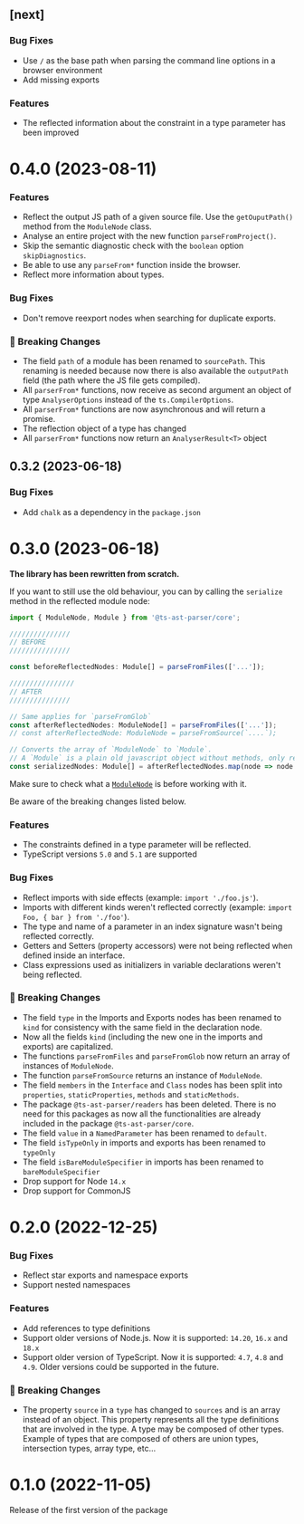 ## [next]

### Bug Fixes

-   Use `/` as the base path when parsing the command line options in a browser environment
-   Add missing exports

### Features

-   The reflected information about the constraint in a type parameter has been improved

# 0.4.0 (2023-08-11)

### Features

-   Reflect the output JS path of a given source file. Use the `getOuputPath()` method from the `ModuleNode` class.
-   Analyse an entire project with the new function `parseFromProject()`.
-   Skip the semantic diagnostic check with the `boolean` option `skipDiagnostics`.
-   Be able to use any `parseFrom*` function inside the browser.
-   Reflect more information about types.

### Bug Fixes

-   Don't remove reexport nodes when searching for duplicate exports.

### 🚨 Breaking Changes

-   The field `path` of a module has been renamed to `sourcePath`. This renaming is needed because now there is also
    available the `outputPath` field (the path where the JS file gets compiled).
-   All `parserFrom*` functions, now receive as second argument an object of type `AnalyserOptions` instead of
    the `ts.CompilerOptions`.
-   All `parserFrom*` functions are now asynchronous and will return a promise.
-   The reflection object of a type has changed
-   All `parserFrom*` functions now return an `AnalyserResult<T>` object

## 0.3.2 (2023-06-18)

### Bug Fixes

-   Add `chalk` as a dependency in the `package.json`

# 0.3.0 (2023-06-18)

**The library has been rewritten from scratch.**

If you want to still use the old behaviour, you can by calling the `serialize` method in the reflected module node:

```typescript
import { ModuleNode, Module } from '@ts-ast-parser/core';

///////////////
// BEFORE
///////////////

const beforeReflectedNodes: Module[] = parseFromFiles(['...']);

////////////////
// AFTER
///////////////

// Same applies for `parseFromGlob`
const afterReflectedNodes: ModuleNode[] = parseFromFiles(['...']);
// const afterReflectedNode: ModuleNode = parseFromSource(`....`);

// Converts the array of `ModuleNode` to `Module`.
// A `Module` is a plain old javascript object without methods, only read-only properties.
const serializedNodes: Module[] = afterReflectedNodes.map(node => node.serialize());
```

Make sure to check what a [`ModuleNode`](./src/nodes/module-node.ts) is before working with it.

Be aware of the breaking changes listed below.

### Features

-   The constraints defined in a type parameter will be reflected.
-   TypeScript versions `5.0` and `5.1` are supported

### Bug Fixes

-   Reflect imports with side effects (example: `import './foo.js'`).
-   Imports with different kinds weren't reflected correctly (example: `import Foo, { bar } from './foo'`).
-   The type and name of a parameter in an index signature wasn't being reflected correctly.
-   Getters and Setters (property accessors) were not being reflected when defined inside an interface.
-   Class expressions used as initializers in variable declarations weren't being reflected.

### 🚨 Breaking Changes

-   The field `type` in the Imports and Exports nodes has been renamed to `kind` for consistency with the same field in
    the declaration node.
-   Now all the fields `kind` (including the new one in the imports and exports) are capitalized.
-   The functions `parseFromFiles` and `parseFromGlob` now return an array of instances of `ModuleNode`.
-   The function `parseFromSource` returns an instance of `ModuleNode`.
-   The field `members` in the `Interface` and `Class` nodes has been split into `properties`, `staticProperties`,
    `methods` and `staticMethods`.
-   The package `@ts-ast-parser/readers` has been deleted. There is no need for this packages as now all the
    functionalities are already included in the package `@ts-ast-parser/core`.
-   The field `value` in a `NamedParameter` has been renamed to `default`.
-   The field `isTypeOnly` in imports and exports has been renamed to `typeOnly`
-   The field `isBareModuleSpecifier` in imports has been renamed to `bareModuleSpecifier`
-   Drop support for Node `14.x`
-   Drop support for CommonJS

# 0.2.0 (2022-12-25)

### Bug Fixes

-   Reflect star exports and namespace exports
-   Support nested namespaces

### Features

-   Add references to type definitions
-   Support older versions of Node.js. Now it is supported: `14.20`, `16.x` and `18.x`
-   Support older version of TypeScript. Now it is supported: `4.7`, `4.8` and `4.9`. Older versions could be supported
    in the future.

### 🚨 Breaking Changes

-   The property `source` in a `type` has changed to `sources` and is an array instead of an object.
    This property represents all the type definitions that are involved in the type. A type may be composed of
    other types. Example of types that are composed of others are union types, intersection types, array type, etc...

# 0.1.0 (2022-11-05)

Release of the first version of the package
